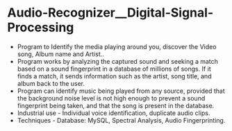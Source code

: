 # Audio-Recognizer__Digital-Signal-Processing
* Program to Identify the media playing around you, discover the Video song, Album name and Artist..
*	Program works by analyzing the captured sound and seeking a match based on a sound fingerprint in a database of millions of songs. If it finds a match, it sends information such as the artist, song title, and album back to the user. 
*	Program can identify music being played from any source, provided that the background noise level is not high enough to prevent a sound fingerprint being taken, and that the song is present in the database.
*	Industrial use - Individual voice identification, duplicate audio clips.
*	Techniques - Database: MySQL, Spectral Analysis, Audio Fingerprinting.
